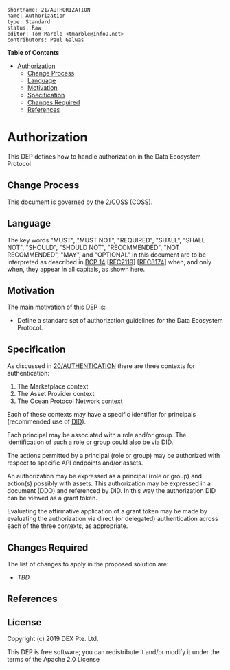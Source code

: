```
shortname: 21/AUTHORIZATION
name: Authorization
type: Standard
status: Raw
editor: Tom Marble <tmarble@info9.net>
contributors: Paul Galwas
```

**Table of Contents**

<!--ts-->

   * [Authorization](#authorization)
      * [Change Process](#change-process)
      * [Language](#language)
      * [Motivation](#motivation)
      * [Specification](#specification)
      * [Changes Required](#changes-required)
      * [References](#references)

<!--te-->

# Authorization

This DEP defines how to handle authorization in the Data Ecosystem Protocol

## Change Process

This document is governed by the [2/COSS](../2/README.md) (COSS).


## Language

The key words "MUST", "MUST NOT", "REQUIRED", "SHALL", "SHALL NOT", "SHOULD", "SHOULD NOT", "RECOMMENDED", "NOT RECOMMENDED", "MAY", and "OPTIONAL" in this document are to be interpreted as described in [BCP 14](https://tools.ietf.org/html/bcp14) \[[RFC2119](https://tools.ietf.org/html/rfc2119)\] \[[RFC8174](https://tools.ietf.org/html/rfc8174)\] when, and only when, they appear in all capitals, as shown here.


## Motivation

The main motivation of this DEP is:

* Define a standard set of authorization guidelines for the Data Ecosystem Protocol.

## Specification

As discussed in [20/AUTHENTICATION](https://github.com/DEX-Company/DEPs/tree/master/20) there are three contexts for authentication:

1. The Marketplace context
2. The Asset Provider context
3. The Ocean Protocol Network context

Each of these contexts may have a specific identifier for principals
(recommended use of [DID](https://w3c-ccg.github.io/did-spec/)).

Each principal may be associated with a role and/or group.
The identification of such a role or group could also be via DID.

The actions permitted by a principal (role or group) may be authorized
with respect to specific API endpoints and/or assets.

An authorization may be expressed as a principal (role or group)
and action(s) possibly with assets. This authorization may be
expressed in a document (DDO) and referenced by DID. In this way
the authorization DID can be viewed as a grant token.

Evaluating the affirmative application of a grant token may be
made by evaluating the authorization via direct (or delegated)
authentication across each of the three contexts, as appropriate.

## Changes Required

The list of changes to apply in the proposed solution are:

* _TBD_

## References

## License

Copyright (c) 2019 DEX Pte. Ltd.

This DEP is free software; you can redistribute it and/or modify it under the terms of the Apache 2.0 License